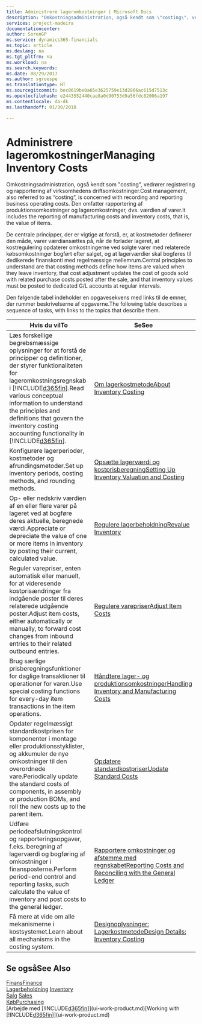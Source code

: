 ```yaml
---
title: Administrere lageromkostninger | Microsoft Docs
description: "Omkostningsadministration, også kendt som \"costing\", vedrører registrering og rapportering af virksomhedens driftsomkostninger. Den omfatter rapportering af produktionsomkostninger og lageromkostninger, dvs. værdien af varer."
services: project-madeira
documentationcenter: 
author: SorenGP
ms.service: dynamics365-financials
ms.topic: article
ms.devlang: na
ms.tgt_pltfrm: na
ms.workload: na
ms.search.keywords: 
ms.date: 08/29/2017
ms.author: sgroespe
ms.translationtype: HT
ms.sourcegitcommit: bec0619be0a65e3625759e13d2866ac615d7513c
ms.openlocfilehash: e2443552440cae8a0d90753d9a56fdc82006a197
ms.contentlocale: da-dk
ms.lasthandoff: 01/30/2018

---
```

# <a name="managing-inventory-costs"></a><span data-ttu-id="e90cb-104">Administrere lageromkostninger</span><span class="sxs-lookup"><span data-stu-id="e90cb-104">Managing Inventory Costs</span></span>
<span data-ttu-id="e90cb-105">Omkostningsadministration, også kendt som "costing", vedrører registrering og rapportering af virksomhedens driftsomkostninger.</span><span class="sxs-lookup"><span data-stu-id="e90cb-105">Cost management, also referred to as “costing”, is concerned with recording and reporting business operating costs.</span></span> <span data-ttu-id="e90cb-106">Den omfatter rapportering af produktionsomkostninger og lageromkostninger, dvs. værdien af varer.</span><span class="sxs-lookup"><span data-stu-id="e90cb-106">It includes the reporting of manufacturing costs and inventory costs, that is, the value of items.</span></span>   

<span data-ttu-id="e90cb-107">De centrale principper, der er vigtige at forstå, er, at kostmetoder definerer den måde, varer værdiansættes på, når de forlader lageret, at kostregulering opdaterer omkostningerne ved solgte varer med relaterede købsomkostninger bogført efter salget, og at lagerværdier skal bogføres til dedikerede finanskonti med regelmæssige mellemrum.</span><span class="sxs-lookup"><span data-stu-id="e90cb-107">Central principles to understand are that costing methods define how items are valued when they leave inventory, that cost adjustment updates the cost of goods sold with related purchase costs posted after the sale, and that inventory values must be posted to dedicated G/L accounts at regular intervals.</span></span>

<span data-ttu-id="e90cb-108">Den følgende tabel indeholder en opgavesekvens med links til de emner, der rummer beskrivelserne af opgaverne.</span><span class="sxs-lookup"><span data-stu-id="e90cb-108">The following table describes a sequence of tasks, with links to the topics that describe them.</span></span>

|<span data-ttu-id="e90cb-109">**Hvis du vil**</span><span class="sxs-lookup"><span data-stu-id="e90cb-109">**To**</span></span>|<span data-ttu-id="e90cb-110">**Se**</span><span class="sxs-lookup"><span data-stu-id="e90cb-110">**See**</span></span>|  
|------------|-------------|  
|<span data-ttu-id="e90cb-111">Læs forskellige begrebsmæssige oplysninger for at forstå de principper og definitioner, der styrer funktionaliteten for lageromkostningsregnskab i [!INCLUDE[d365fin](includes/d365fin_md.md)].</span><span class="sxs-lookup"><span data-stu-id="e90cb-111">Read various conceptual information to understand the principles and definitions that govern the inventory costing accounting functionality in [!INCLUDE[d365fin](includes/d365fin_md.md)].</span></span>|[<span data-ttu-id="e90cb-112">Om lagerkostmetode</span><span class="sxs-lookup"><span data-stu-id="e90cb-112">About Inventory Costing</span></span>](finance-learn-about-costing.md)|  
|<span data-ttu-id="e90cb-113">Konfigurere lagerperioder, kostmetoder og afrundingsmetoder.</span><span class="sxs-lookup"><span data-stu-id="e90cb-113">Set up inventory periods, costing methods, and rounding methods.</span></span>|[<span data-ttu-id="e90cb-114">Opsætte lagerværdi og kostprisberegning</span><span class="sxs-lookup"><span data-stu-id="e90cb-114">Setting Up Inventory Valuation and Costing</span></span>](finance-set-up-inventory-valuation-and-costing.md)|
|<span data-ttu-id="e90cb-115">Op- eller nedskriv værdien af en eller flere varer på lageret ved at bogføre deres aktuelle, beregnede værdi.</span><span class="sxs-lookup"><span data-stu-id="e90cb-115">Appreciate or depreciate the value of one or more items in inventory by posting their current, calculated value.</span></span>|[<span data-ttu-id="e90cb-116">Regulere lagerbeholdning</span><span class="sxs-lookup"><span data-stu-id="e90cb-116">Revalue Inventory</span></span>](inventory-how-revalue-inventory.md)|
|<span data-ttu-id="e90cb-117">Reguler varepriser, enten automatisk eller manuelt, for at videresende kostprisændringer fra indgående poster til deres relaterede udgående poster.</span><span class="sxs-lookup"><span data-stu-id="e90cb-117">Adjust item costs, either automatically or manually, to forward cost changes from inbound entries to their related outbound entries.</span></span>|[<span data-ttu-id="e90cb-118">Regulere varepriser</span><span class="sxs-lookup"><span data-stu-id="e90cb-118">Adjust Item Costs</span></span>](inventory-how-adjust-item-costs.md)|
|<span data-ttu-id="e90cb-119">Brug særlige prisberegningsfunktioner for daglige transaktioner til operationer for varen.</span><span class="sxs-lookup"><span data-stu-id="e90cb-119">Use special costing functions for every-day item transactions in the item operations.</span></span>|[<span data-ttu-id="e90cb-120">Håndtere lager- og produktionsomkostninger</span><span class="sxs-lookup"><span data-stu-id="e90cb-120">Handling Inventory and Manufacturing Costs</span></span>](finance-handle-inventory-and-manufacturing-costs.md)|  
|<span data-ttu-id="e90cb-121">Opdater regelmæssigt standardkostprisen for komponenter i montage eller produktionsstyklister, og akkumuler de nye omkostninger til den overordnede vare.</span><span class="sxs-lookup"><span data-stu-id="e90cb-121">Periodically update the standard costs of components, in assembly or production BOMs, and roll the new costs up to the parent item.</span></span>|[<span data-ttu-id="e90cb-122">Opdatere standardkostpriser</span><span class="sxs-lookup"><span data-stu-id="e90cb-122">Update Standard Costs</span></span>](finance-how-to-update-standard-costs.md)|
|<span data-ttu-id="e90cb-123">Udføre periodeafslutningskontrol og rapporteringsopgaver, f.eks. beregning af lagerværdi og bogføring af omkostninger i finansposterne.</span><span class="sxs-lookup"><span data-stu-id="e90cb-123">Perform period-end control and reporting tasks, such calculate the value of inventory and post costs to the general ledger.</span></span>|[<span data-ttu-id="e90cb-124">Rapportere omkostninger og afstemme med regnskabet</span><span class="sxs-lookup"><span data-stu-id="e90cb-124">Reporting Costs and Reconciling with the General Ledger</span></span>](finance-report-costs-and-reconcile-with-the-general-ledger.md)|  
|<span data-ttu-id="e90cb-125">Få mere at vide om alle mekanismerne i kostsystemet.</span><span class="sxs-lookup"><span data-stu-id="e90cb-125">Learn about all mechanisms in the costing system.</span></span>|[<span data-ttu-id="e90cb-126">Designoplysninger: Lagerkostmetode</span><span class="sxs-lookup"><span data-stu-id="e90cb-126">Design Details: Inventory Costing</span></span>](design-details-inventory-costing.md)|  

## <a name="see-also"></a><span data-ttu-id="e90cb-127">Se også</span><span class="sxs-lookup"><span data-stu-id="e90cb-127">See Also</span></span>  
 [<span data-ttu-id="e90cb-128">Finans</span><span class="sxs-lookup"><span data-stu-id="e90cb-128">Finance</span></span>](finance.md)  
 <span data-ttu-id="e90cb-129">[Lagerbeholdning](inventory-manage-inventory.md) </span><span class="sxs-lookup"><span data-stu-id="e90cb-129">[Inventory](inventory-manage-inventory.md) </span></span>  
 <span data-ttu-id="e90cb-130">[Salg](sales-manage-sales.md) </span><span class="sxs-lookup"><span data-stu-id="e90cb-130">[Sales](sales-manage-sales.md) </span></span>  
 [<span data-ttu-id="e90cb-131">Køb</span><span class="sxs-lookup"><span data-stu-id="e90cb-131">Purchasing</span></span>](purchasing-manage-purchasing.md)  
 <span data-ttu-id="e90cb-132">[Arbejde med [!INCLUDE[d365fin](includes/d365fin_md.md)]](ui-work-product.md)</span><span class="sxs-lookup"><span data-stu-id="e90cb-132">[Working with [!INCLUDE[d365fin](includes/d365fin_md.md)]](ui-work-product.md)</span></span>

